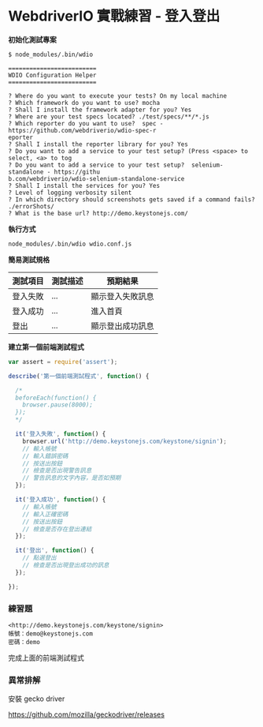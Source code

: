 # WebdriverIO 實戰練習 - 登入登出

**初始化測試專案**

```
$ node_modules/.bin/wdio

=========================
WDIO Configuration Helper
=========================

? Where do you want to execute your tests? On my local machine
? Which framework do you want to use? mocha
? Shall I install the framework adapter for you? Yes
? Where are your test specs located? ./test/specs/**/*.js
? Which reporter do you want to use?  spec - https://github.com/webdriverio/wdio-spec-r
eporter
? Shall I install the reporter library for you? Yes
? Do you want to add a service to your test setup? (Press <space> to select, <a> to tog
? Do you want to add a service to your test setup?  selenium-standalone - https://githu
b.com/webdriverio/wdio-selenium-standalone-service
? Shall I install the services for you? Yes
? Level of logging verbosity silent
? In which directory should screenshots gets saved if a command fails? ./errorShots/
? What is the base url? http://demo.keystonejs.com/
```

**執行方式**

```
node_modules/.bin/wdio wdio.conf.js
```

**簡易測試規格**

測試項目 | 測試描述 | 預期結果
---------|----------|---------
 登入失敗 | ... | 顯示登入失敗訊息
 登入成功 | ... | 進入首頁
 登出 | ... | 顯示登出成功訊息


**建立第一個前端測試程式**

```js
var assert = require('assert');

describe('第一個前端測試程式', function() {

  /*
  beforeEach(function() {
    browser.pause(8000);
  });
  */

  it('登入失敗', function() {
    browser.url('http://demo.keystonejs.com/keystone/signin');
    // 輸入帳號
    // 輸入錯誤密碼
    // 按送出按鈕
    // 檢查是否出現警告訊息
    // 警告訊息的文字內容，是否如預期
  });

  it('登入成功', function() {
    // 輸入帳號
    // 輸入正確密碼
    // 按送出按鈕
    // 檢查是否存在登出連結
  });

  it('登出', function() {
    // 點選登出
    // 檢查是否出現登出成功的訊息
  });

});
```

### 練習題

```
<http://demo.keystonejs.com/keystone/signin>
帳號：demo@keystonejs.com
密碼：demo
```

完成上面的前端測試程式

### 異常排解

安裝 gecko driver

<https://github.com/mozilla/geckodriver/releases>
